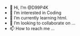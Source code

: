 - 👋 Hi, I’m @D99P4K
- 👀 I’m interested in Coding
- 🌱 I’m currently learning html.
- 💞️ I’m looking to collaborate on ...
- 📫 How to reach me ...

<!---
D99P4K/D99P4K is a ✨ special ✨ repository because its `README.md` (this file) appears on your GitHub profile.
You can click the Preview link to take a look at your changes.
--->

